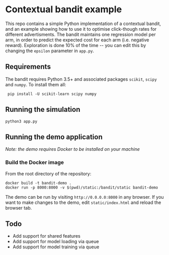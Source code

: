 # Contextual bandit example

This repo contains a simple Python implementation of a contextual bandit, and an example showing how to use it to optimise click-though rates for different advertisments. The bandit maintains one regression model per arm, in order to predict the expected cost for each arm (i.e. negative reward). Exploration is done 10% of the time -- you can edit this by changing the `epsilon` parameter in `app.py`.

## Requirements

The bandit requires Python 3.5+ and associated packages `scikit`, `scipy` and `numpy`. To install them all:

     pip install -U scikit-learn scipy numpy

## Running the simulation

    python3 app.py

## Running the demo application

_Note: the demo requires Docker to be installed on your machine_

### Build the Docker image

From the root directory of the repository:

    docker build -t bandit-demo .
    docker run -p 8000:8000 -v $(pwd)/static:/bandit/static bandit-demo

The demo can be run by visiting `http://0.0.0.0:8000` in any browser. If you want to make changes to the demo, edit `static/index.html` and reload the browser tab.

## Todo

- Add support for shared features
- Add support for model loading via queue
- Add support for model training via queue